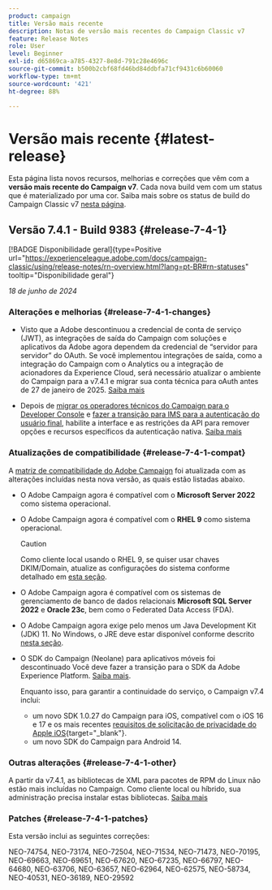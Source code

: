 ```yaml
---
product: campaign
title: Versão mais recente
description: Notas de versão mais recentes do Campaign Classic v7
feature: Release Notes
role: User
level: Beginner
exl-id: d65869ca-a785-4327-8e8d-791c28e4696c
source-git-commit: b500b2cbf68fd46bd84ddbfa71cf9431c6b60060
workflow-type: tm+mt
source-wordcount: '421'
ht-degree: 88%

---
```


# Versão mais recente {#latest-release}

Esta página lista novos recursos, melhorias e correções que vêm com a **versão mais recente do Campaign v7**. Cada nova build vem com um status que é materializado por uma cor. Saiba mais sobre os status de build do Campaign Classic v7 [nesta página](rn-overview.md).

## Versão 7.4.1 - Build 9383 {#release-7-4-1}

[!BADGE Disponibilidade geral]{type=Positive url="https://experienceleague.adobe.com/docs/campaign-classic/using/release-notes/rn-overview.html?lang=pt-BR#rn-statuses" tooltip="Disponibilidade geral"}

_18 de junho de 2024_

### Alterações e melhorias {#release-7-4-1-changes}

* Visto que a Adobe descontinuou a credencial de conta de serviço (JWT), as integrações de saída do Campaign com soluções e aplicativos da Adobe agora dependem da credencial de “servidor para servidor” do OAuth. Se você implementou integrações de saída, como a integração do Campaign com o Analytics ou a integração de acionadores da Experience Cloud, será necessário atualizar o ambiente do Campaign para a v7.4.1 e migrar sua conta técnica para oAuth antes de 27 de janeiro de 2025. [Saiba mais](../../integrations/using/oauth-technical-account.md)

* Depois de [migrar os operadores técnicos do Campaign para o Developer Console](../../technotes/using/ims-migration.md) e [fazer a transição para IMS para a autenticação do usuário final](../../technotes/using/migrate-users-to-ims.md), habilite a interface e as restrições da API para remover opções e recursos específicos da autenticação nativa. [Saiba mais](../../technotes/using/impact-ims-migration.md)


### Atualizações de compatibilidade {#release-7-4-1-compat}

A [matriz de compatibilidade do Adobe Campaign](compatibility-matrix.md) foi atualizada com as alterações incluídas nesta nova versão, as quais estão listadas abaixo.

* O Adobe Campaign agora é compatível com o **Microsoft Server 2022** como sistema operacional.
* O Adobe Campaign agora é compatível com o **RHEL 9** como sistema operacional.

  >[!CAUTION]
  >
  >Como cliente local usando o RHEL 9, se quiser usar chaves DKIM/Domain, atualize as configurações do sistema conforme detalhado em [esta seção](../../installation/using/installing-packages-with-linux.md#rhel-9-update).


* O Adobe Campaign agora é compatível com os sistemas de gerenciamento de banco de dados relacionais **Microsoft SQL Server 2022** e **Oracle 23c**, bem como o Federated Data Access (FDA).

* O Adobe Campaign agora exige pelo menos um Java Development Kit (JDK) 11. No Windows, o JRE deve estar disponível conforme descrito [nesta seção](../../installation/using/application-server.md#jdk).

* O SDK do Campaign (Neolane) para aplicativos móveis foi descontinuado Você deve fazer a transição para o SDK da Adobe Experience Platform. [Saiba mais](deprecated-features.md).

  Enquanto isso, para garantir a continuidade do serviço, o Campaign v7.4 inclui:

   * um novo SDK 1.0.27 do Campaign para iOS, compatível com o iOS 16 e 17 e os mais recentes [requisitos de solicitação de privacidade do Apple iOS](https://developer.apple.com/news/?id=r1henawx){target="_blank"}.
   * um novo SDK do Campaign para Android 14.

### Outras alterações {#release-7-4-1-other}

A partir da v7.4.1, as bibliotecas de XML para pacotes de RPM do Linux não estão mais incluídas no Campaign. Como cliente local ou híbrido, sua administração precisa instalar estas bibliotecas. [Saiba mais](../../installation/using/installing-packages-with-linux.md)

### Patches {#release-7-4-1-patches}

Esta versão inclui as seguintes correções:

NEO-74754, NEO-73174, NEO-72504, NEO-71534, NEO-71473, NEO-70195, NEO-69663, NEO-69651, NEO-67620, NEO-67235, NEO-66797, NEO-64680, NEO-63706, NEO-63657, NEO-62964, NEO-62575, NEO-58734, NEO-40531, NEO-36189, NEO-29592

